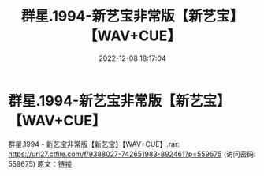 ﻿---
title: 群星.1994-新艺宝非常版【新艺宝】【WAV+CUE】
date: 2022-12-08 18:17:04
categories: WAV车载音乐、镜像
tags: 华语中文
---
# 群星.1994-新艺宝非常版【新艺宝】【WAV+CUE】

群星.1994 - 新艺宝非常版【新艺宝】【WAV+CUE】.rar:
https://url27.ctfile.com/f/9388027-742651983-892461?p=559675
(访问密码: 559675)
原文：[链接](https://blog.sina.com.cn/s/blog_1647c7e76010310id.html)